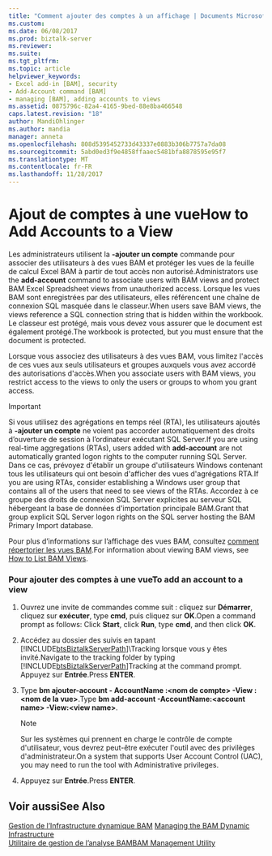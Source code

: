 ```yaml
---
title: "Comment ajouter des comptes à un affichage | Documents Microsoft"
ms.custom: 
ms.date: 06/08/2017
ms.prod: biztalk-server
ms.reviewer: 
ms.suite: 
ms.tgt_pltfrm: 
ms.topic: article
helpviewer_keywords:
- Excel add-in [BAM], security
- Add-Account command [BAM]
- managing [BAM], adding accounts to views
ms.assetid: 0875796c-82a4-4165-9bed-88e8ba466548
caps.latest.revision: "18"
author: MandiOhlinger
ms.author: mandia
manager: anneta
ms.openlocfilehash: 808d5395452733d43337e0883b306b7757a7da08
ms.sourcegitcommit: 5abd0ed3f9e4858ffaaec5481bfa8878595e95f7
ms.translationtype: MT
ms.contentlocale: fr-FR
ms.lasthandoff: 11/28/2017
---
```

# <a name="how-to-add-accounts-to-a-view"></a><span data-ttu-id="cc9fa-102">Ajout de comptes à une vue</span><span class="sxs-lookup"><span data-stu-id="cc9fa-102">How to Add Accounts to a View</span></span>
<span data-ttu-id="cc9fa-103">Les administrateurs utilisent la **-ajouter un compte** commande pour associer des utilisateurs à des vues BAM et protéger les vues de la feuille de calcul Excel BAM à partir de tout accès non autorisé.</span><span class="sxs-lookup"><span data-stu-id="cc9fa-103">Administrators use the **add-account** command to associate users with BAM views and protect BAM Excel Spreadsheet views from unauthorized access.</span></span> <span data-ttu-id="cc9fa-104">Lorsque les vues BAM sont enregistrées par des utilisateurs, elles référencent une chaîne de connexion SQL masquée dans le classeur.</span><span class="sxs-lookup"><span data-stu-id="cc9fa-104">When users save BAM views, the views reference a SQL connection string that is hidden within the workbook.</span></span> <span data-ttu-id="cc9fa-105">Le classeur est protégé, mais vous devez vous assurer que le document est également protégé.</span><span class="sxs-lookup"><span data-stu-id="cc9fa-105">The workbook is protected, but you must ensure that the document is protected.</span></span>  
  
 <span data-ttu-id="cc9fa-106">Lorsque vous associez des utilisateurs à des vues BAM, vous limitez l'accès de ces vues aux seuls utilisateurs et groupes auxquels vous avez accordé des autorisations d'accès.</span><span class="sxs-lookup"><span data-stu-id="cc9fa-106">When you associate users with BAM views, you restrict access to the views to only the users or groups to whom you grant access.</span></span>  
  
> [!IMPORTANT]
>  <span data-ttu-id="cc9fa-107">Si vous utilisez des agrégations en temps réel (RTA), les utilisateurs ajoutés à **-ajouter un compte** ne voient pas accorder automatiquement des droits d’ouverture de session à l’ordinateur exécutant SQL Server.</span><span class="sxs-lookup"><span data-stu-id="cc9fa-107">If you are using real-time aggregations (RTAs), users added with **add-account** are not automatically granted logon rights to the computer running SQL Server.</span></span> <span data-ttu-id="cc9fa-108">Dans ce cas, prévoyez d'établir un groupe d'utilisateurs Windows contenant tous les utilisateurs qui ont besoin d'afficher des vues d'agrégations RTA.</span><span class="sxs-lookup"><span data-stu-id="cc9fa-108">If you are using RTAs, consider establishing a Windows user group that contains all of the users that need to see views of the RTAs.</span></span> <span data-ttu-id="cc9fa-109">Accordez à ce groupe des droits de connexion SQL Server explicites au serveur SQL hébergeant la base de données d'importation principale BAM.</span><span class="sxs-lookup"><span data-stu-id="cc9fa-109">Grant that group explicit SQL Server logon rights on the SQL server hosting the BAM Primary Import database.</span></span>  
  
 <span data-ttu-id="cc9fa-110">Pour plus d’informations sur l’affichage des vues BAM, consultez [comment répertorier les vues BAM](../core/how-to-list-bam-views.md).</span><span class="sxs-lookup"><span data-stu-id="cc9fa-110">For information about viewing BAM views, see [How to List BAM Views](../core/how-to-list-bam-views.md).</span></span>  
  
### <a name="to-add-an-account-to-a-view"></a><span data-ttu-id="cc9fa-111">Pour ajouter des comptes à une vue</span><span class="sxs-lookup"><span data-stu-id="cc9fa-111">To add an account to a view</span></span>  
  
1.  <span data-ttu-id="cc9fa-112">Ouvrez une invite de commandes comme suit : cliquez sur **Démarrer**, cliquez sur **exécuter**, type **cmd**, puis cliquez sur **OK**.</span><span class="sxs-lookup"><span data-stu-id="cc9fa-112">Open a command prompt as follows: Click **Start**, click **Run**, type **cmd**, and then click **OK**.</span></span>  
  
2.  <span data-ttu-id="cc9fa-113">Accédez au dossier des suivis en tapant [!INCLUDE[btsBiztalkServerPath](../includes/btsbiztalkserverpath-md.md)]\Tracking lorsque vous y êtes invité.</span><span class="sxs-lookup"><span data-stu-id="cc9fa-113">Navigate to the tracking folder by typing [!INCLUDE[btsBiztalkServerPath](../includes/btsbiztalkserverpath-md.md)]Tracking at the command prompt.</span></span> <span data-ttu-id="cc9fa-114">Appuyez sur **Entrée**.</span><span class="sxs-lookup"><span data-stu-id="cc9fa-114">Press **ENTER**.</span></span>  
  
3.  <span data-ttu-id="cc9fa-115">Type **bm ajouter-account - AccountName :\<nom de compte\> -View :\<nom de la vue\>**.</span><span class="sxs-lookup"><span data-stu-id="cc9fa-115">Type **bm add-account -AccountName:\<account name\> -View:\<view name\>**.</span></span>  
  
    > [!NOTE]
    >  <span data-ttu-id="cc9fa-116">Sur les systèmes qui prennent en charge le contrôle de compte d'utilisateur, vous devrez peut-être exécuter l'outil avec des privilèges d'administrateur.</span><span class="sxs-lookup"><span data-stu-id="cc9fa-116">On a system that supports User Account Control (UAC), you may need to run the tool with Administrative privileges.</span></span>  
  
4.  <span data-ttu-id="cc9fa-117">Appuyez sur **Entrée**.</span><span class="sxs-lookup"><span data-stu-id="cc9fa-117">Press **ENTER**.</span></span>  
  
## <a name="see-also"></a><span data-ttu-id="cc9fa-118">Voir aussi</span><span class="sxs-lookup"><span data-stu-id="cc9fa-118">See Also</span></span>  
 <span data-ttu-id="cc9fa-119">[Gestion de l’Infrastructure dynamique BAM](../core/managing-the-bam-dynamic-infrastructure.md) </span><span class="sxs-lookup"><span data-stu-id="cc9fa-119">[Managing the BAM Dynamic Infrastructure](../core/managing-the-bam-dynamic-infrastructure.md) </span></span>  
 [<span data-ttu-id="cc9fa-120">Utilitaire de gestion de l’analyse BAM</span><span class="sxs-lookup"><span data-stu-id="cc9fa-120">BAM Management Utility</span></span>](../core/bam-management-utility.md)
